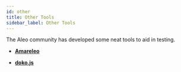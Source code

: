 ```yaml
---
id: other
title: Other Tools
sidebar_label: Other Tools
---
```


The Aleo community has developed some neat tools to aid in testing.

- [**Amareleo**](https://amareleo.com/)

- [**doko.js**](https://github.com/venture23-aleo/doko-js)


